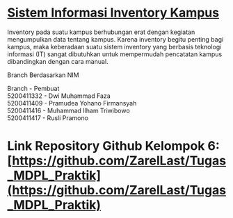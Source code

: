 # [Sistem Informasi Inventory Kampus](https://github.com/ZarelLast/Tugas_MDPL_Praktik)
Inventory pada suatu kampus berhubungan erat dengan kegiatan mengumpulkan data tentang kampus. Karena inventory begitu penting bagi kampus, maka keberadaan suatu sistem inventory yang berbasis teknologi informasi (IT) sangat dibutuhkan untuk mempermudah pencatatan kampus dibandingkan dengan cara manual.

Branch Berdasarkan NIM</br>

Branch     - Pembuat</br>
5200411332 - Dwi Muhammad Faza</br>
5200411409 - Pramudea Yohano Firmansyah</br>
5200411416 - Muhammad Ilham Triwibowo</br>
5200411417 - Rusli Pramono</br>

# Link Repository Github Kelompok 6: [https://github.com/ZarelLast/Tugas_MDPL_Praktik](https://github.com/ZarelLast/Tugas_MDPL_Praktik)
